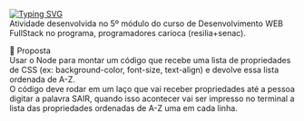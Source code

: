 [![Typing SVG](https://readme-typing-svg.herokuapp.com?font=Arial&weight=500&pause=1000&color=D4BD00&width=435&lines=Ordenar+Propriedades+de+CSS)](https://git.io/typing-svg)
<br/>
Atividade desenvolvida no 5º módulo do curso de Desenvolvimento WEB FullStack no programa, programadores carioca (resilia+senac).

📌 Proposta
<br/>
Usar o Node para montar um código que recebe uma lista de propriedades de CSS (ex: background-color, font-size, text-align) e devolve essa lista ordenada de A-Z.
<BR/>
O código deve rodar em um laço que vai receber propriedades até a pessoa digitar a palavra SAIR, quando isso acontecer vai ser impresso no terminal a lista das propriedades ordenadas de A-Z uma em cada linha.
